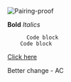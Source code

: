 ![Pairing-proof](/img/pairing-proof.jpg "Proof-pairing")

**Bold**
*Italics*

``` Code block
      Code block
    Code block
```
[Click here](http://www.google.com "Other")

Better change - AC

